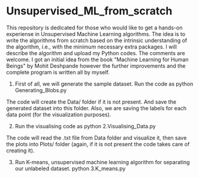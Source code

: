 # Unsupervised_ML_from_scratch
This repository is dedicated for those who would like to get a hands-on experiense in Unsupervised Machine Learning algorithms. The idea is to write the algorithms from scratch based on the intrinsic understanding of the algorithm, i.e., with the minimum necessary extra packages. I will describe the algorithm and upload my Python codes. The comments are welcome. I got an initial idea from the book "Machine Learning for Human Beings" by Mohit Deshpande however the further improvements and the complete program is written all by myself.


1) First of all, we will generate the sample dataset. Run the code as 
python Generating_Blobs.py

The code will create the Data/ folder if it is not present. And save the generated dataset into this folder. Also, we are saving the labels for each data point (for the visualization purposes).

2) Run the visualising code as
python 2.Visualising_Data.py

The code will read the .txt file from Data folder and visualize it, then save the plots into Plots/ folder (again, if it is not present the code takes care of creating it).

3) Run K-means, unsupervised machine learning algorithm for separating our unlabeled dataset. 
python 3.K_means.py
